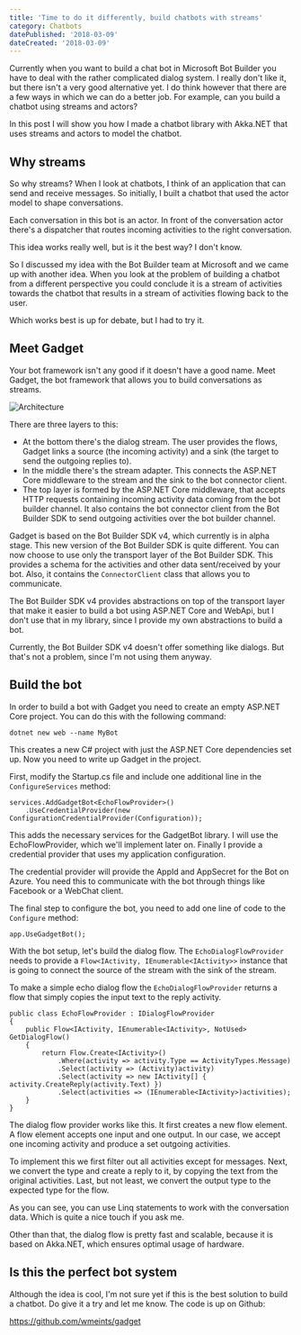 ```yaml
---
title: 'Time to do it differently, build chatbots with streams'
category: Chatbots
datePublished: '2018-03-09'
dateCreated: '2018-03-09'
---
```

<!--kg-card-begin: markdown--><p>Currently when you want to build a chat bot in Microsoft Bot Builder you have to deal with the rather complicated dialog system. I really don't like it, but there isn't a very good alternative yet. I do think however that there are a few ways in which we can do a better job. For example, can you build a chatbot using streams and actors?</p>
<p>In this post I will show you how I made a chatbot library with Akka.NET that uses streams and actors to model the chatbot.</p>
<h2 id="whystreams">Why streams</h2>
<p>So why streams? When I look at chatbots, I think of an application that can send and receive messages. So initially, I built a chatbot that used the actor model to shape conversations.</p>
<p>Each conversation in this bot is an actor. In front of the conversation actor there's a dispatcher that routes incoming activities to the right conversation.</p>
<p>This idea works really well, but is it the best way? I don't know.</p>
<p>So I discussed my idea with the Bot Builder team at Microsoft and we came up with another idea. When you look at the problem of building a chatbot from a different perspective you could conclude it is a stream of activities towards the chatbot that results in a stream of activities flowing back to the user.</p>
<p>Which works best is up for debate, but I had to try it.</p>
<h2 id="meetgadget">Meet Gadget</h2>
<p>Your bot framework isn't any good if it doesn't have a good name. Meet Gadget, the bot framework that allows you to build conversations as streams.</p>
<p><img src="/content/images/2018/03/architecture-1.png" alt="Architecture"></p>
<p>There are three layers to this:</p>
<ul>
<li>At the bottom there's the dialog stream. The user provides the flows, Gadget links a source (the incoming activity) and a sink (the target to send the outgoing replies to).</li>
<li>In the middle there's the stream adapter. This connects the ASP.NET Core middleware to the stream and the sink to the bot connector client.</li>
<li>The top layer is formed by the ASP.NET Core middleware, that accepts HTTP requests containing incoming activity data coming from the bot builder channel. It also contains the bot connector client from the Bot Builder SDK to send outgoing activities over the bot builder channel.</li>
</ul>
<p>Gadget is based on the Bot Builder SDK v4, which currently is in alpha stage. This new version of the Bot Builder SDK is quite different. You can now choose to use only the transport layer of the Bot Builder SDK. This provides a schema for the activities and other data sent/received by your bot. Also, it contains the <code>ConnectorClient</code> class that allows you to communicate.</p>
<p>The Bot Builder SDK v4 provides abstractions on top of the transport layer that make it easier to build a bot using ASP.NET Core and WebApi, but I don't use that in my library, since I provide my own abstractions to build a bot.</p>
<p>Currently, the Bot Builder SDK v4 doesn't offer something like dialogs. But that's not a problem, since I'm not using them anyway.</p>
<h2 id="buildthebot">Build the bot</h2>
<p>In order to build a bot with Gadget you need to create an empty ASP.NET Core project. You can do this with the following command:</p>
<pre><code class="language-shell">dotnet new web --name MyBot
</code></pre>
<p>This creates a new C# project with just the ASP.NET Core dependencies set up. Now you need to write up Gadget in the project.</p>
<p>First, modify the Startup.cs file and include one additional line in the <code>ConfigureServices</code> method:</p>
<pre><code class="language-csharp">services.AddGadgetBot&lt;EchoFlowProvider&gt;()
    .UseCredentialProvider(new ConfigurationCredentialProvider(Configuration));
</code></pre>
<p>This adds the necessary services for the GadgetBot library. I will use the EchoFlowProvider, which we'll implement later on. Finally I provide a credential provider that uses my application configuration.</p>
<p>The credential provider will provide the AppId and AppSecret for the Bot on Azure. You need this to communicate with the bot through things like Facebook or a WebChat client.</p>
<p>The final step to configure the bot, you need to add one line of code to the <code>Configure</code> method:</p>
<pre><code class="language-csharp">app.UseGadgetBot();
</code></pre>
<p>With the bot setup, let's build the dialog flow. The <code>EchoDialogFlowProvider</code> needs to provide a <code>Flow&lt;IActivity, IEnumerable&lt;IActivity&gt;&gt;</code> instance that is going to connect the source of the stream with the sink of the stream.</p>
<p>To make a simple echo dialog flow the <code>EchoDialogFlowProvider</code> returns a flow that simply copies the input text to the reply activity.</p>
<pre><code class="language-csharp">public class EchoFlowProvider : IDialogFlowProvider
{
    public Flow&lt;IActivity, IEnumerable&lt;IActivity&gt;, NotUsed&gt; GetDialogFlow()
    {
        return Flow.Create&lt;IActivity&gt;()
            .Where(activity =&gt; activity.Type == ActivityTypes.Message)
            .Select(activity =&gt; (Activity)activity)
            .Select(activity =&gt; new IActivity[] { activity.CreateReply(activity.Text) })
            .Select(activities =&gt; (IEnumerable&lt;IActivity&gt;)activities);
    }
}
</code></pre>
<p>The dialog flow provider works like this. It first creates a new flow element. A flow element accepts one input and one output. In our case, we accept one incoming activity and produce a set outgoing activities.</p>
<p>To implement this we first filter out all activities except for messages. Next, we convert the type and create a reply to it, by copying the text from the original activities. Last, but not least, we convert the output type to the expected type for the flow.</p>
<p>As you can see, you can use Linq statements to work with the conversation data. Which is quite a nice touch if you ask me.</p>
<p>Other than that, the dialog flow is pretty fast and scalable, because it is based on Akka.NET, which ensures optimal usage of hardware.</p>
<h2 id="isthistheperfectbotsystem">Is this the perfect bot system</h2>
<p>Although the idea is cool, I'm not sure yet if this is the best solution to build a chatbot. Do give it a try and let me know. The code is up on Github:</p>
<p><a href="https://github.com/wmeints/gadget">https://github.com/wmeints/gadget</a></p>
<!--kg-card-end: markdown-->
